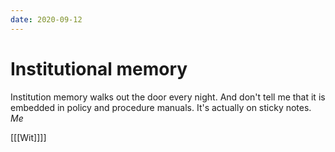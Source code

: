 ```yaml
---
date: 2020-09-12
---
```


# Institutional memory

Institution memory walks out the door every night. And don't tell me that it is embedded in policy and procedure manuals. It's actually on sticky notes. *Me*

[[[Wit]]]]


